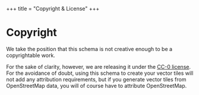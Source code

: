 +++
title = "Copyright & License"
+++

# Copyright

We take the position that this schema is not creative enough to be a copyrightable
work.

For the sake of clarity, however, we are releasing it under the [CC-0 license](CC0-1.0-LICENSE.txt).
For the avoidance of doubt, using this schema to create your vector tiles will not add any attribution
requirements, but if you generate vector tiles from OpenStreetMap data, you will of course have
to attribute OpenStreetMap.
